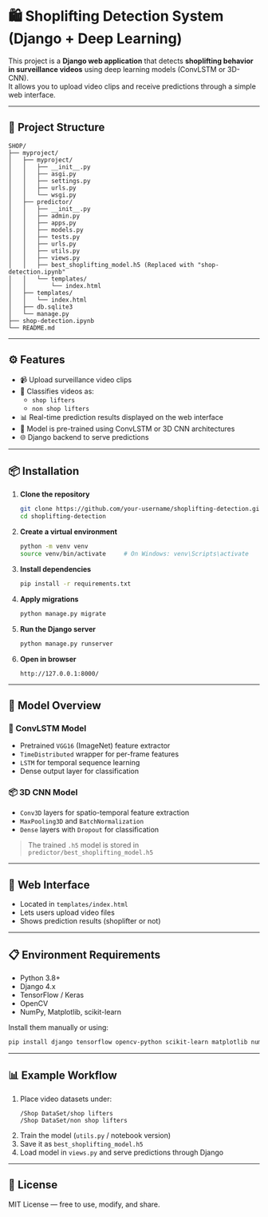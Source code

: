 # 🛍️ Shoplifting Detection System (Django + Deep Learning)

This project is a **Django web application** that detects **shoplifting behavior in surveillance videos** using deep learning models (ConvLSTM or 3D-CNN).  
It allows you to upload video clips and receive predictions through a simple web interface.

---

## 📁 Project Structure

```
SHOP/
├── myproject/
│   ├── myproject/
│   │   ├── __init__.py
│   │   ├── asgi.py
│   │   ├── settings.py
│   │   ├── urls.py
│   │   └── wsgi.py
│   ├── predictor/
│   │   ├── __init__.py
│   │   ├── admin.py
│   │   ├── apps.py
│   │   ├── models.py
│   │   ├── tests.py
│   │   ├── urls.py
│   │   ├── utils.py
│   │   ├── views.py
│   │   ├── best_shoplifting_model.h5 (Replaced with "shop-detection.ipynb"
│   │   └── templates/
│   │       └── index.html
│   ├── templates/
│   │   └── index.html
│   ├── db.sqlite3
│   └── manage.py
├── shop-detection.ipynb
└── README.md
```

---

## ⚙️ Features

- 📹 Upload surveillance video clips
- 🧠 Classifies videos as:
  - `shop lifters`
  - `non shop lifters`
- 📊 Real-time prediction results displayed on the web interface
- 💾 Model is pre-trained using ConvLSTM or 3D CNN architectures
- 🌐 Django backend to serve predictions

---

## 📦 Installation

1. **Clone the repository**
   ```bash
   git clone https://github.com/your-username/shoplifting-detection.git
   cd shoplifting-detection
   ```

2. **Create a virtual environment**
   ```bash
   python -m venv venv
   source venv/bin/activate     # On Windows: venv\Scripts\activate
   ```

3. **Install dependencies**
   ```bash
   pip install -r requirements.txt
   ```

4. **Apply migrations**
   ```bash
   python manage.py migrate
   ```

5. **Run the Django server**
   ```bash
   python manage.py runserver
   ```

6. **Open in browser**
   ```
   http://127.0.0.1:8000/
   ```

---

## 🧠 Model Overview

### 🧩 ConvLSTM Model
- Pretrained `VGG16` (ImageNet) feature extractor
- `TimeDistributed` wrapper for per-frame features
- `LSTM` for temporal sequence learning
- Dense output layer for classification

### 📦 3D CNN Model
- `Conv3D` layers for spatio-temporal feature extraction
- `MaxPooling3D` and `BatchNormalization`
- `Dense` layers with `Dropout` for classification

> The trained `.h5` model is stored in `predictor/best_shoplifting_model.h5`

---

## 📁 Web Interface

- Located in `templates/index.html`
- Lets users upload video files
- Shows prediction results (shoplifter or not)

---

## 📋 Environment Requirements

- Python 3.8+
- Django 4.x
- TensorFlow / Keras
- OpenCV
- NumPy, Matplotlib, scikit-learn

Install them manually or using:

```bash
pip install django tensorflow opencv-python scikit-learn matplotlib numpy
```

---

## 📊 Example Workflow

1. Place video datasets under:
   ```
   /Shop DataSet/shop lifters
   /Shop DataSet/non shop lifters
   ```
2. Train the model (`utils.py` / notebook version)
3. Save it as `best_shoplifting_model.h5`
4. Load model in `views.py` and serve predictions through Django

---

## 📄 License

MIT License — free to use, modify, and share.
